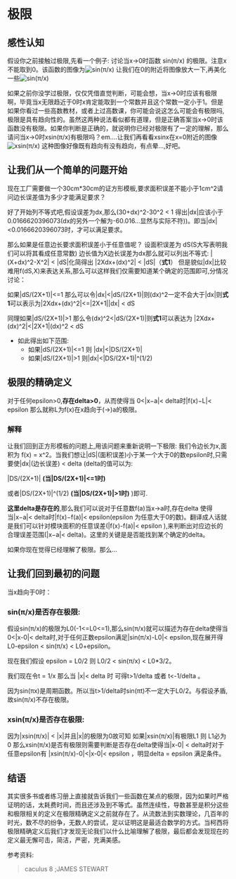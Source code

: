 # 极限

## 感性认知

假设你之前接触过极限,先看一个例子:
讨论当x->0时函数 sin(π/x) 的极限。注意x不能取到0。该函数的图像为![sin(π/x)](https://raw.githubusercontent.com/MuLodMan/MathThings/master/rsin(π%3Ax).png)
让我们在0的附近将图像放大一下,再美化一些![sin(π/x)](https://raw.githubusercontent.com/MuLodMan/MathThings/master/sin(π%3Ax)Max.png)

如果之前你没学过极限，仅仅凭借直觉判断，可能会想，当x->0时应该有极限啊，毕竟当x无限趋近于0时x肯定能取到一个常数并且这个常数一定小于1。但是如果你看过一些高数教材，或者上过高数课，你可能会说这怎么可能会有极限吗,极限是具有趋向性的。虽然这两种说法看似都有道理，但是正确答案当x->0时该函数没有极限。如果你判断是正确的，就说明你已经对极限有了一定的理解，那么请问当x->0时xsin(π/x)有极限吗？em....让我们再看看xsinx在x=0附近的图像
![xsin(π/x)](https://raw.githubusercontent.com/MuLodMan/MathThings/master/xsin(π%3Ax).png)
这种图像好像既有趋向有没有趋向，有点晕...,好吧。

## 让我们从一个简单的问题开始

现在工厂需要做一个30cm*30cm的证方形模板,要求面积误差不能小于1cm^2请问边长误差值为多少才能满足要求？

 好了开始列不等式吧,假设误差为dx,那么(30+dx)^2-30^2 < 1 得出|dx|应该小于0.0166620396073(dx的另外一个解为-60.016...显然与实际不符))。即当|dx|<0.0166620396073时，才可以满足要求。

 那么如果是任意边长要求面积误差小于任意值呢？
 设面积误差为 dS(S大写表明我们可以将其看成任意常数) 边长值为X边长误差为dx那么就可以列出不等式:
 |(X+dx)^2-X^2| < |dS|化简得出 |2Xdx+(dx)^2| < |dS|（**式1**） 但是貌似|dx|比较难用f(dS,X)来表达关系,那么可以这样我们仅需要知道某个确定的范围即可,分情况讨论：

 如果|dS/(2X+1)|<=1 那么可以令|dx|<|dS/(2X+1)|则(dx)^2一定不会大于|dx|则**式1**可以表示为|2Xdx+(dx)^2|<=|2X+1||dx| < dS

 同理如果|dS/(2X+1)|>1 那么令(dx)^2<|dS/(2X+1)|则**式1**可以表达为 |2Xdx+(dx)^2|<|2X+1|(dx)^2 < dS


 * 如此得出如下范围:
   * 如果|dS/(2X+1)|<=1 则 |dx|<|DS/(2X+1)| 
   * 如果|dS/(2X+1)|>1 则|dx|<|DS/(2X+1)|^(1/2)

  ## 极限的精确定义

  对于任何epsilon>0,**存在delta>0**，从而使得当 0<|x−a|< delta时|f(x)−L|< epsilon 那么就称L为f(x)在x趋向于(->)a的极限。

  ### 解释

  让我们回到正方形模板的问题上,用该问题来重新说明一下极限:
  我们令边长为x,面积为 f(x) = x^2。当我们想让|dS|(面积误差)小于某一个大于0的数epsilon时,只需要使|dx|(边长误差) < delta (delta的值可以为:

  |DS/(2X+1)|  **(当|DS/(2X+1)|<=1时)**

  或者|DS/(2X+1)|^(1/2)  **(当|DS/(2X+1)|>1时)**
  )即可.
  
  **这里delta是存在的**,那么我们可以说对于任意数f(a)当x->a时,存在delta 使得当|x−a|< delta时|f(x)−f(a)|< epsilon(epsilon 为任意大于0的数)。翻译成人话就是我们可以针对模块面积的任意误差(|f(x)-f(a)|< epsilon ),来判断出对应边长的合理误差范围(|x−a|< delta)。这里的关键是是否能找到某个确定的delta。

  如果你现在觉得已经理解了极限。那么...


  ## 让我们回到最初的问题

  当x趋向于0时：

  ### sin(π/x)是否存在极限:

  假设sin(π/x)的极限为L0(-1<=L0<=1),那么sin(π/x)就可以描述为存在delta使得当0<|x-0|< delta时,对于任何正数epsilon满足|sin(π/x)-L0|< epsilon,现在展开得 L0-epsilon < sin(π/x) < L0+epsilon。

  现在我们假设 epsilon = L0/2 则 L0/2 < sin(π/x) < L0*3/2。

  我们现在令t = 1/x 那么当 |x|< delta 时 可得t>1/delta 或者 t<-1/delta 。
  
  因为sin(πx)是周期函数。所以当t>1/delta时sin(πt)不一定大于L0/2。与假设矛盾,故sin(π/x)不存在极限。

  ### xsin(π/x)是否存在极限:

  因为|xsin(π/x)| < |x|并且|x|的极限为0故可知 如果|xsin(π/x)|有极限L1 则 L1必为0
  那么xsin(π/x)是否有极限则需要判断是否存在delta使得当|x-0| < delta时对于任意epsilon有 |xsin(π/x)-0|<|x-0|< epsilon ，明显delta = epsilon 
  满足条件。

  ## 结语

  其实很多书或者练习册上直接就告诉我们一些函数在某点的极限，因为如果时严格证明的话，太耗费时间，而且还涉及到不等式。虽然连续性，导数甚至是积分这些和极限相关的定义在极限精确定义之前就存在了。从流数法到实数理论，几百年的时光，数不尽的纷争，无数人的尝试，足以证明这是最适合数学的方式。当柯西将极限精确定义后我们才发现无论我们以什么比喻理解了极限，最后都会发现现在的定义最无懈可击，简洁，严密，充满美感。

  参考资料:

  > caculus 8 ;JAMES STEWART

    
  





